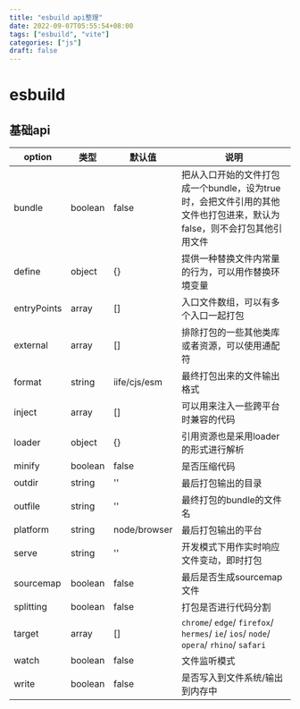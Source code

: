```yaml
---
title: "esbuild api整理"
date: 2022-09-07T05:55:54+08:00
tags: ["esbuild", "vite"]
categories: ["js"]
draft: false
---
```




# esbuild



## 基础api



| option      | 类型    | 默认值       | 说明                                                         |
| ----------- | ------- | ------------ | ------------------------------------------------------------ |
| bundle      | boolean | false        | 把从入口开始的文件打包成一个bundle，设为true时，会把文件引用的其他文件也打包进来，默认为false，则不会打包其他引用文件 |
| define      | object  | {}           | 提供一种替换文件内常量的行为，可以用作替换环境变量           |
| entryPoints | array   | []           | 入口文件数组，可以有多个入口一起打包                         |
| external    | array   | []           | 排除打包的一些其他类库或者资源，可以使用通配符               |
| format      | string  | iife/cjs/esm | 最终打包出来的文件输出格式                                   |
| inject      | array   | []           | 可以用来注入一些跨平台时兼容的代码                           |
| loader      | object  | {}           | 引用资源也是采用loader的形式进行解析                         |
| minify      | boolean | false        | 是否压缩代码                                                 |
| outdir      | string  | ''           | 最后打包输出的目录                                           |
| outfile     | string  | ''           | 最终打包的bundle的文件名                                     |
| platform    | string  | node/browser | 最后打包输出的平台                                           |
| serve       | string  | ''           | 开发模式下用作实时响应文件变动，即时打包                     |
| sourcemap   | boolean | false        | 最后是否生成sourcemap文件                                    |
| splitting   | boolean | false        | 打包是否进行代码分割                                         |
| target      | array   | []           | `chrome`/ `edge`/ `firefox`/ `hermes`/ `ie`/ `ios`/ `node`/ `opera`/ `rhino`/ `safari` |
| watch       | boolean | false        | 文件监听模式                                                 |
| write       | boolean | false        | 是否写入到文件系统/输出到内存中                              |

